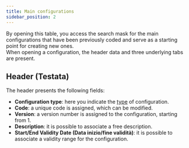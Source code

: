 ```yaml
---
title: Main configurations
sidebar_position: 2
---
```


By opening this table, you access the search mask for the main configurations that have been previously coded and serve as a starting point for creating new ones.        
When opening a configuration, the header data and three underlying tabs are present. 

## Header (Testata)

The header presents the following fields:
- **Configuration type**: here you indicate the [type]( /docs/configurations/tables/CPQ/configuration-type) of configuration. 
- **Code**: a unique code is assigned, which can be modified.
- **Version**: a version number is assigned to the configuration, starting from 1.
- **Description**: it is possible to associate a free description.
- **Start/End Validity Date (Data inizio/fine validità)**: it is possible to associate a validity range for the configuration.